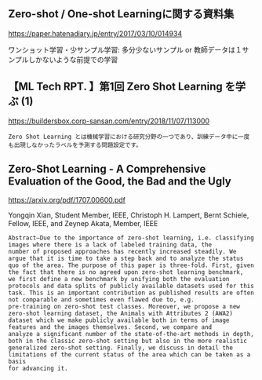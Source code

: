 ## Zero-shot / One-shot Learningに関する資料集
https://paper.hatenadiary.jp/entry/2017/03/10/014934

ワンショット学習・少サンプル学習: 多分少ないサンプル or 教師データは１サンプルしかないような前提での学習

## 【ML Tech RPT. 】第1回 Zero Shot Learning を学ぶ (1)
https://buildersbox.corp-sansan.com/entry/2018/11/07/113000

`Zero Shot Learning とは機械学習における研究分野の一つであり、訓練データ中に一度も出現しなかったラベルを予測する問題設定です。`


## Zero-Shot Learning - A Comprehensive Evaluation of the Good, the Bad and the Ugly
https://arxiv.org/pdf/1707.00600.pdf

Yongqin Xian, Student Member, IEEE, Christoph H. Lampert,
Bernt Schiele, Fellow, IEEE, and Zeynep Akata, Member, IEEE

```
Abstract—Due to the importance of zero-shot learning, i.e. classifying images where there is a lack of labeled training data, the
number of proposed approaches has recently increased steadily. We argue that it is time to take a step back and to analyze the status
quo of the area. The purpose of this paper is three-fold. First, given the fact that there is no agreed upon zero-shot learning benchmark,
we first define a new benchmark by unifying both the evaluation protocols and data splits of publicly available datasets used for this
task. This is an important contribution as published results are often not comparable and sometimes even flawed due to, e.g.
pre-training on zero-shot test classes. Moreover, we propose a new zero-shot learning dataset, the Animals with Attributes 2 (AWA2)
dataset which we make publicly available both in terms of image features and the images themselves. Second, we compare and
analyze a significant number of the state-of-the-art methods in depth, both in the classic zero-shot setting but also in the more realistic
generalized zero-shot setting. Finally, we discuss in detail the limitations of the current status of the area which can be taken as a basis
for advancing it.
```